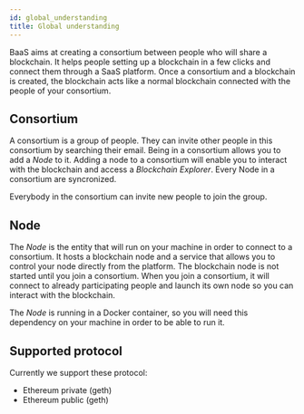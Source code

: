 ```yaml
---
id: global_understanding
title: Global understanding
---
```


BaaS aims at creating a consortium between people who will share a blockchain.
It helps people setting up a blockchain in a few clicks and connect them through a SaaS platform.
Once a consortium and a blockchain is created, the blockchain acts like a normal blockchain connected with the people of your consortium.

## Consortium

A consortium is a group of people. They can invite other people in this consortium by searching their email.
Being in a consortium allows you to add a _Node_ to it.
Adding a node to a consortium will enable you to interact with the blockchain and access a _Blockchain Explorer_.
Every Node in a consortium are syncronized.

Everybody in the consortium can invite new people to join the group.

## Node

The _Node_ is the entity that will run on your machine in order to connect to a consortium.
It hosts a blockchain node and a service that allows you to control your node directly from the platform.
The blockchain node is not started until you join a consortium.
When you join a consortium, it will connect to already participating people and launch its own node so you can interact with the blockchain.

The _Node_ is running in a Docker container, so you will need this dependency on your machine in order to be able to run it.

## Supported protocol

Currently we support these protocol:
- Ethereum private (geth)
- Ethereum public (geth)